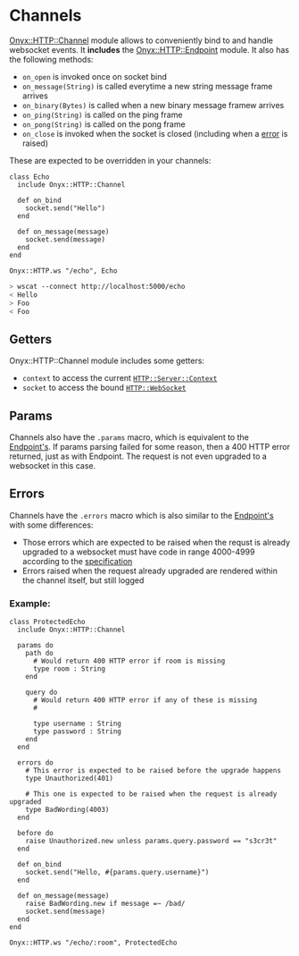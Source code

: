 # Channels

[Onyx::HTTP::Channel](https://api.onyxframework.org/http/Onyx/HTTP/Channel.html) module allows to conveniently bind to and handle websocket events. It **includes** the [Onyx::HTTP::Endpoint](/http/endpoint) module. It also has the following methods:

* `on_open` is invoked once on socket bind
* `on_message(String)` is called everytime a new string message frame arrives
* `on_binary(Bytes)` is called when a new binary message framew arrives
* `on_ping(String)` is called on the ping frame
* `on_pong(String)` is called on the pong frame
* `on_close` is invoked when the socket is closed (including when a [error](#errors) is raised)

These are expected to be overridden in your channels:

```crystal
class Echo
  include Onyx::HTTP::Channel

  def on_bind
    socket.send("Hello")
  end

  def on_message(message)
    socket.send(message)
  end
end

Onyx::HTTP.ws "/echo", Echo
```

```sh
> wscat --connect http://localhost:5000/echo
< Hello
> Foo
< Foo
```

## Getters

Onyx::HTTP::Channel module includes some getters:

* `context` to access the current [`HTTP::Server::Context`](https://crystal-lang.org/api/latest/HTTP/Server/Context.html)
* `socket` to access the bound [`HTTP::WebSocket`](https://crystal-lang.org/api/latest/HTTP/WebSocket.html)

## Params

Channels also have the `.params` macro, which is equivalent to the [Endpoint's](/http/endpoints#params). If params parsing failed for some reason, then a 400 HTTP error returned, just as with Endpoint. The request is not even upgraded to a websocket in this case.

## Errors

Channels have the `.errors` macro which is also similar to the [Endpoint's](/http/endpoints#errors) with some differences:

* Those errors which are expected to be raised when the requst is already upgraded to a websocket must have code in range 4000-4999 according to the [specification](https://developer.mozilla.org/en-US/docs/Web/API/CloseEvent#Properties)
* Errors raised when the request already upgraded are rendered within the channel itself, but still logged

### Example:

```crystal
class ProtectedEcho
  include Onyx::HTTP::Channel

  params do
    path do
      # Would return 400 HTTP error if room is missing
      type room : String
    end

    query do
      # Would return 400 HTTP error if any of these is missing
      #

      type username : String
      type password : String
    end
  end

  errors do
    # This error is expected to be raised before the upgrade happens
    type Unauthorized(401)

    # This one is expected to be raised when the request is already upgraded
    type BadWording(4003)
  end

  before do
    raise Unauthorized.new unless params.query.password == "s3cr3t"
  end

  def on_bind
    socket.send("Hello, #{params.query.username}")
  end

  def on_message(message)
    raise BadWording.new if message =~ /bad/
    socket.send(message)
  end
end

Onyx::HTTP.ws "/echo/:room", ProtectedEcho
```
